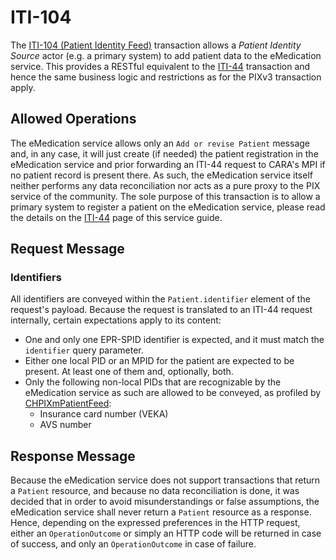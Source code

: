 # ITI-104

The [ITI-104 (Patient Identity Feed)](https://fhir.ch/ig/ch-epr-fhir/iti-104.html) transaction allows a _Patient Identity Source_ actor (e.g. a primary system) to add patient data to the eMedication service. This provides a RESTful equivalent to the [ITI-44](iti44.html) transaction and hence the same business logic and restrictions as for the PIXv3 transaction apply.

## Allowed Operations

The eMedication service allows only an `Add or revise Patient` message and, in any case, it will just create (if needed) the patient registration in the eMedication service and prior forwarding an ITI-44 request to CARA's MPI if no patient record is present there. As such, the eMedication service itself neither performs any data reconciliation nor acts as a pure proxy to the PIX service of the community. The sole purpose of this transaction is to allow a primary system to register a patient on the eMedication service, please read the details on the [ITI-44](iti44.html) page of this service guide.

## Request Message

### Identifiers

All identifiers are conveyed within the `Patient.identifier` element of the request's payload. Because the request is translated to an ITI-44 request internally, certain expectations apply to its content:

- One and only one EPR-SPID identifier is expected, and it must match the `identifier` query parameter.
- Either one local PID or an MPID for the patient are expected to be present. At least one of them and, optionally, both.
- Only the following non-local PIDs that are recognizable by the eMedication service as such are allowed to be conveyed, as profiled by [CHPIXmPatientFeed](https://fhir.ch/ig/ch-epr-fhir/StructureDefinition-ch-pixm-patient-feed.html):
    - Insurance card number (VEKA)
    - AVS number

## Response Message
Because the eMedication service does not support transactions that return a `Patient` resource, and because no data reconciliation is done, it was decided that in order to avoid misunderstandings or false assumptions, the eMedication service shall never return a `Patient` resource as a response. Hence, depending on the expressed preferences in the HTTP request, either an `OperationOutcome` or simply an HTTP code will be returned in case of success, and only an `OperationOutcome` in case of failure.
